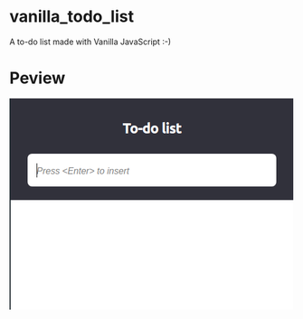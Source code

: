 # vanilla_todo_list
A to-do list made with Vanilla JavaScript :-)

# Peview
![To-do list preview](./assets/preview.png)
